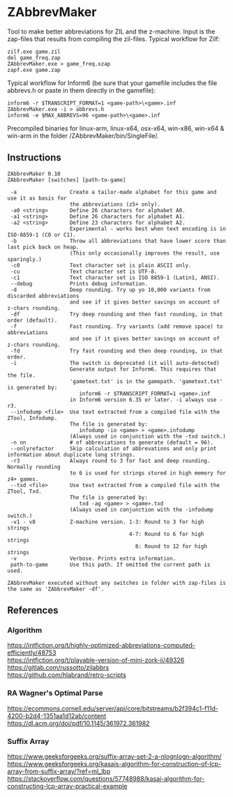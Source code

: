 # ZAbbrevMaker
Tool to make better abbreviations for ZIL and the z-machine. Input is the zap-files that results from compiling the zil-files. Typical workflow for Zilf:

    zilf.exe game.zil
    del game_freq.zap
    ZAbbrevMaker.exe > game_freq.xzap
    zapf.exe game.zap
    
Typical workflow for Inform6 (be sure that your gamefile includes the file abbrevs.h or paste in them directly in the gamefile):

    inform6 -r $TRANSCRIPT_FORMAT=1 <game-path>\<game>.inf
    ZAbbrevMaker.exe -i > abbrevs.h
    inform6 -e $MAX_ABBREVS=96 <game-path>\<game>.inf
    
Precompiled binaries for linux-arm, linux-x64, osx-x64, win-x86, win-x64 & win-arm in the folder /ZAbbrevMaker/bin/SingleFile/.

## Instructions

	ZAbbrevMaker 0.10
	ZAbbrevMaker [switches] [path-to-game]

	 -a                 Create a tailor-made alphabet for this game and use it as basis for
						the abbreviations (z5+ only).
	 -a0 <string>       Define 26 characters for alphabet A0.
	 -a1 <string>       Define 26 characters for alphabet A1.
	 -a2 <string>       Define 23 characters for alphabet A2.
						Experimental - works best when text encoding is in ISO-8859-1 (C0 or C1).
	 -b                 Throw all abbreviations that have lower score than last pick back on heap.
						(This only occasionally improves the result, use sparingly.)
	 -c0                Text character set is plain ASCII only.
	 -cu                Text character set is UTF-8.
	 -c1                Text character set is ISO 8859-1 (Latin1, ANSI).
	 --debug            Prints debug information.
	 -d                 Deep rounding. Try up yo 10,000 variants from discarded abbreviations
						and see if it gives better savings on account of z-chars rounding.
	 -df                Try deep rounding and then fast rounding, in that order (default).
	 -f                 Fast rounding. Try variants (add remove space) to abbreviations
						and see if it gives better savings on account of z-chars rounding.
	 -fd                Try fast rounding and then deep rounding, in that order.
	 -i                 The switch is deprecated (it will auto-detected)
						Generate output for Inform6. This requires that the file.
						'gametext.txt' is in the gamepath. 'gametext.txt' is generated by:
						   inform6 -r $TRANSCRIPT_FORMAT=1 <game>.inf
						in Inform6 version 6.35 or later. -i always use -r3.
	 --infodump <file>  Use text extracted from a compiled file with the ZTool, Infodump.
						The file is generated by:
						   infodump -io <game> > <game>.infodump
						(Always used in conjunction with the -txd switch.)
	 -n nn              # of abbreviations to generate (default = 96).
	 --onlyrefactor     Skip calculation of abbrevations and only print information about duplicate long strings.
	 -r3                Always round to 3 for fast and deep rounding. Normally rounding
						to 6 is used for strings stored in high memory for z4+ games.
	 --txd <file>       Use text extracted from a compiled file with the ZTool, Txd.
						The file is generated by:
						   txd -ag <game> > <game>.txd
						(Always used in conjunction with the -infodump switch.)
	 -v1 - v8           Z-machine version. 1-3: Round to 3 for high strings
										   4-7: Round to 6 for high strings
											 8: Round to 12 for high strings
	 -v                 Verbose. Prints extra information.
	 path-to-game       Use this path. If omitted the current path is used.

	ZAbbrevMaker executed without any switches in folder with zap-files is
	the same as 'ZAbbrevMaker -df'.
    
## References
### Algorithm
https://intfiction.org/t/highly-optimized-abbreviations-computed-efficiently/48753  
https://intfiction.org/t/playable-version-of-mini-zork-ii/49326
https://gitlab.com/russotto/zilabbrs  
https://github.com/hlabrand/retro-scripts  
### RA Wagner's Optimal Parse
https://ecommons.cornell.edu/server/api/core/bitstreams/b2f394c1-f11d-4200-b2d4-1351aa1d12ab/content
https://dl.acm.org/doi/pdf/10.1145/361972.361982
### Suffix Array
https://www.geeksforgeeks.org/suffix-array-set-2-a-nlognlogn-algorithm/
https://www.geeksforgeeks.org/kasais-algorithm-for-construction-of-lcp-array-from-suffix-array/?ref=ml_lbp
https://stackoverflow.com/questions/57748988/kasai-algorithm-for-constructing-lcp-array-practical-example
